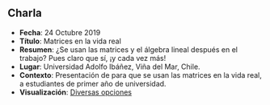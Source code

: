 ## Charla
* **Fecha**: 24 Octubre 2019
* **Título**: Matrices en la vida real 
* **Resumen**: ¿Se usan las matrices y el álgebra lineal después en el trabajo? Pues claro que sí, ¡y cada vez más!
* **Lugar**: Universidad Adolfo Ibáñez, Viña del Mar, Chile.
* **Contexto**: Presentación de para que se usan las matrices en la vida real, a estudiantes de primer año de universidad. 
* **Visualización**: [Diversas opciones](https://htmlpreview.github.io/?https://github.com/sebastiandres/talk_2019_10_UAI/blob/main/index.html)